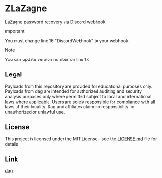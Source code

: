 # ZLaZagne
LaZagne password recovery via Discord webhook. 

> [!IMPORTANT]
> You must change line 16 "DiscordWebhook" to your webhook.

>[!NOTE]
>You can update version number on line 17.

## Legal
Payloads from this repository are provided for educational purposes only. Payloads from dag are intended for authorized auditing and security analysis purposes only where permitted subject to local and international laws where applicable. Users are solely responsible for compliance with all laws of their locality. Dag and affiliates claim no responsibility for unauthorized or unlawful use.

## License
This project is licensed under the MIT License - see the [LICENSE.md](LICENSE.md) file for details

## Link
[dag](https://github.com/dagnazty)
